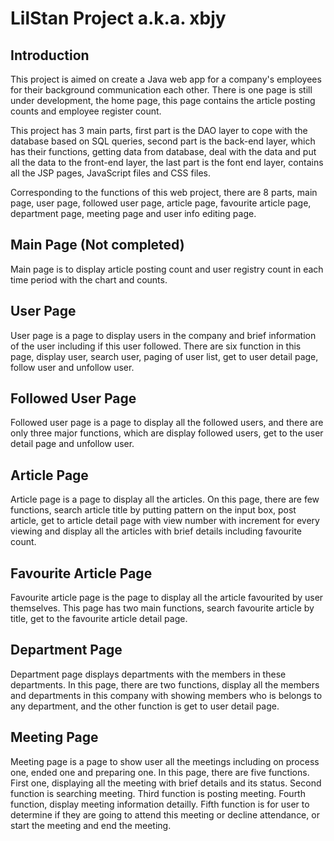 <h1>LilStan Project a.k.a. xbjy</h1>
<h2>Introduction</h2>
This project is aimed on create a Java web app for a company's employees for their background communication each other. There is one page is still under development, the home page, this page contains the article posting counts and employee register count.

This project has 3 main parts, first part is the DAO layer to cope with the database based on SQL queries, second part is the back-end layer, which has their functions, getting data from database, deal with the data and put all the data to the front-end layer, the last part is the font end layer, contains all the JSP pages, JavaScript files and CSS files.

Corresponding to the functions of this web project, there are 8 parts, main page, user page, followed user page, article page, favourite article page, department page, meeting page and user info editing page.

<h2>Main Page (Not completed)</h2>

Main page is to display article posting count and user registry count in each time period with the chart and counts.

<h2>User Page</h2>
User page is a page to display users in the company and brief information of the user including if this user followed. There are six function in this page, display user, search user, paging of user list, get to user detail page, follow user and unfollow user.

<h2>Followed User Page</h2>
Followed user page is a page to display all the followed users, and there are only three major functions, which are display followed users, get to the user detail page and unfollow user.

<h2>Article Page</h2>

Article page is a page to display all the articles. On this page, there are few functions, search article title by putting pattern on the input box, post article, get to article detail page with view number with increment for every viewing and display all the articles with brief details including favourite count.

<h2>Favourite Article Page</h2>

Favourite article page is the page to display all the article favourited by user themselves. This page has two main functions, search favourite article by title, get to the favourite article detail page.

<h2>Department Page</h2>

Department page displays departments with the members in these departments. In this page, there are two functions, display all the members and departments in this company with showing members who is belongs to any department, and the other function is get to user detail page.

<h2>Meeting Page</h2>

Meeting page is a page to show user all the meetings including on process one, ended one and preparing one. In this page, there are five functions. First one, displaying all the meeting with brief details and its status. Second function is searching meeting. Third function is posting meeting. Fourth function, display meeting information detailly. Fifth function is for user to determine if they are going to attend this meeting or decline attendance, or start the meeting and end the meeting.
